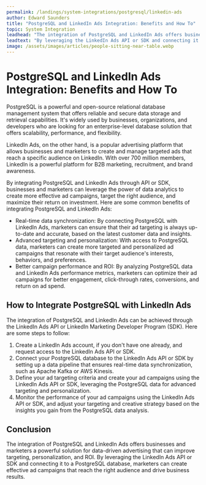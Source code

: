 ```yaml
---
permalink: /landings/system-integrations/postgresql/linkedin-ads
author: Edward Saunders
title: "PostgreSQL and LinkedIn Ads Integration: Benefits and How To"
topic: System Integration
leadhead: "The integration of PostgreSQL and LinkedIn Ads offers businesses and marketers a powerful solution for data-driven advertising that can improve targeting, personalization, and ROI"
leadtext: "By leveraging the LinkedIn Ads API or SDK and connecting it to a PostgreSQL database, marketers can create effective ad campaigns that reach the right audience and drive business results."
image: /assets/images/articles/people-sitting-near-table.webp
---
```

<div class="arttext">	<h1>PostgreSQL and LinkedIn Ads Integration: Benefits and How To</h1>
	<p>PostgreSQL is a powerful and open-source relational database management system that offers reliable and secure data storage and retrieval capabilities. It's widely used by businesses, organizations, and developers who are looking for an enterprise-level database solution that offers scalability, performance, and flexibility.</p>
	<p>LinkedIn Ads, on the other hand, is a popular advertising platform that allows businesses and marketers to create and manage targeted ads that reach a specific audience on LinkedIn. With over 700 million members, LinkedIn is a powerful platform for B2B marketing, recruitment, and brand awareness.</p>
	<p>By integrating PostgreSQL and LinkedIn Ads through API or SDK, businesses and marketers can leverage the power of data analytics to create more effective ad campaigns, target the right audience, and maximize their return on investment. Here are some common benefits of integrating PostgreSQL and LinkedIn Ads:</p>
	<ul>
		<li>Real-time data synchronization: By connecting PostgreSQL with LinkedIn Ads, marketers can ensure that their ad targeting is always up-to-date and accurate, based on the latest customer data and insights.</li>
		<li>Advanced targeting and personalization: With access to PostgreSQL data, marketers can create more targeted and personalized ad campaigns that resonate with their target audience's interests, behaviors, and preferences.</li>
		<li>Better campaign performance and ROI: By analyzing PostgreSQL data and LinkedIn Ads performance metrics, marketers can optimize their ad campaigns for better engagement, click-through rates, conversions, and return on ad spend.</li>
	</ul>
	<h2>How to Integrate PostgreSQL with LinkedIn Ads</h2>
	<p>The integration of PostgreSQL and LinkedIn Ads can be achieved through the LinkedIn Ads API or LinkedIn Marketing Developer Program (SDK). Here are some steps to follow:</p>
	<ol>
		<li>Create a LinkedIn Ads account, if you don't have one already, and request access to the LinkedIn Ads API or SDK.</li>
		<li>Connect your PostgreSQL database to the LinkedIn Ads API or SDK by setting up a data pipeline that ensures real-time data synchronization, such as Apache Kafka or AWS Kinesis.</li>
		<li>Define your ad targeting criteria and create your ad campaigns using the LinkedIn Ads API or SDK, leveraging the PostgreSQL data for advanced targeting and personalization.</li>
		<li>Monitor the performance of your ad campaigns using the LinkedIn Ads API or SDK, and adjust your targeting and creative strategy based on the insights you gain from the PostgreSQL data analysis.</li>
	</ol>
	<h2>Conclusion</h2>
	<p>The integration of PostgreSQL and LinkedIn Ads offers businesses and marketers a powerful solution for data-driven advertising that can improve targeting, personalization, and ROI. By leveraging the LinkedIn Ads API or SDK and connecting it to a PostgreSQL database, marketers can create effective ad campaigns that reach the right audience and drive business results.</p>
</div>